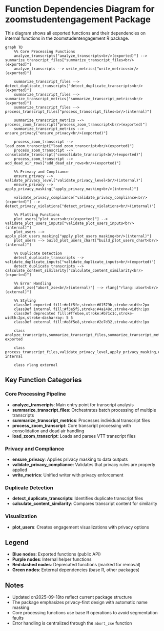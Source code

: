 # Function Dependencies Diagram for zoomstudentengagement Package

This diagram shows all exported functions and their dependencies on internal functions in the zoomstudentengagement R package.

```mermaid
graph TD
    %% Core Processing Functions
    analyze_transcripts["analyze_transcripts<br/>(exported)"] --> summarize_transcript_files["summarize_transcript_files<br/>(exported)"]
    analyze_transcripts --> write_metrics["write_metrics<br/>(exported)"]

    summarize_transcript_files --> detect_duplicate_transcripts["detect_duplicate_transcripts<br/>(exported)"]
    summarize_transcript_files --> summarize_transcript_metrics["summarize_transcript_metrics<br/>(exported)"]
    summarize_transcript_files --> process_transcript_files["process_transcript_files<br/>(internal)"]

    summarize_transcript_metrics --> process_zoom_transcript["process_zoom_transcript<br/>(exported)"]
    summarize_transcript_metrics --> ensure_privacy["ensure_privacy<br/>(exported)"]

    process_zoom_transcript --> load_zoom_transcript["load_zoom_transcript<br/>(exported)"]
    process_zoom_transcript --> consolidate_transcript["consolidate_transcript<br/>(exported)"]
    process_zoom_transcript --> add_dead_air_rows["add_dead_air_rows<br/>(exported)"]

    %% Privacy and Compliance
    ensure_privacy --> validate_privacy_level["validate_privacy_level<br/>(internal)"]
    ensure_privacy --> apply_privacy_masking["apply_privacy_masking<br/>(internal)"]

    validate_privacy_compliance["validate_privacy_compliance<br/>(exported)"] --> detect_privacy_violations["detect_privacy_violations<br/>(internal)"]

    %% Plotting Functions
    plot_users["plot_users<br/>(exported)"] --> validate_plot_users_inputs["validate_plot_users_inputs<br/>(internal)"]
    plot_users --> apply_plot_users_masking["apply_plot_users_masking<br/>(internal)"]
    plot_users --> build_plot_users_chart["build_plot_users_chart<br/>(internal)"]

    %% Duplicate Detection
    detect_duplicate_transcripts --> validate_duplicate_inputs["validate_duplicate_inputs<br/>(exported)"]
    detect_duplicate_transcripts --> calculate_content_similarity["calculate_content_similarity<br/>(exported)"]

    %% Error Handling
    abort_zse["abort_zse<br/>(internal)"] --> rlang["rlang::abort<br/>(external)"]

    %% Styling
    classDef exported fill:#e1f5fe,stroke:#01579b,stroke-width:2px
    classDef internal fill:#f3e5f5,stroke:#4a148c,stroke-width:1px
    classDef deprecated fill:#ffebee,stroke:#b71c1c,stroke-width:2px,stroke-dasharray: 5 5
    classDef external fill:#e8f5e8,stroke:#2e7d32,stroke-width:1px

    class analyze_transcripts,summarize_transcript_files,summarize_transcript_metrics,process_zoom_transcript,load_zoom_transcript,consolidate_transcript,detect_duplicate_transcripts,validate_duplicate_inputs,calculate_content_similarity,ensure_privacy,write_metrics,validate_privacy_compliance,plot_users exported

    class process_transcript_files,validate_privacy_level,apply_privacy_masking,detect_privacy_violations,validate_plot_users_inputs,apply_plot_users_masking,build_plot_users_chart,abort_zse internal

    class rlang external
```

## Key Function Categories

### Core Processing Pipeline
- **analyze_transcripts**: Main entry point for transcript analysis
- **summarize_transcript_files**: Orchestrates batch processing of multiple transcripts
- **summarize_transcript_metrics**: Processes individual transcript files
- **process_zoom_transcript**: Core transcript processing with consolidation and dead air handling
- **load_zoom_transcript**: Loads and parses VTT transcript files

### Privacy and Compliance
- **ensure_privacy**: Applies privacy masking to data outputs
- **validate_privacy_compliance**: Validates that privacy rules are properly applied
- **write_metrics**: Unified writer with privacy enforcement

### Duplicate Detection
- **detect_duplicate_transcripts**: Identifies duplicate transcript files
- **calculate_content_similarity**: Compares transcript content for similarity

### Visualization
- **plot_users**: Creates engagement visualizations with privacy options

## Legend
- **Blue nodes**: Exported functions (public API)
- **Purple nodes**: Internal helper functions
- **Red dashed nodes**: Deprecated functions (marked for removal)
- **Green nodes**: External dependencies (base R, other packages)

## Notes
- Updated on2025-09-18to reflect current package structure
- The package emphasizes privacy-first design with automatic name masking
- Core processing functions use base R operations to avoid segmentation faults
- Error handling is centralized through the `abort_zse` function

